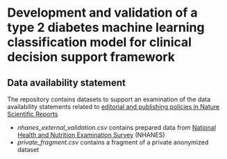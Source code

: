 # Development and validation of a type 2 diabetes machine learning classification model for clinical decision support framework

## Data availability statement

The repository contains datasets to support an examination of the data availability statements related to [editorial and publishing policies in Nature Scientific Reports](https://www.nature.com/srep/journal-policies/editorial-policies#availability)

- *nhanes_external_validation.csv* contains prepared data from [National Health and Nutrition Examination Survey](https://wwwn.cdc.gov/nchs/nhanes/continuousnhanes/default.aspx?Cycle=2017-2020) (NHANES)
- *private_fragment.csv* contains a fragment of a private anonymized dataset 